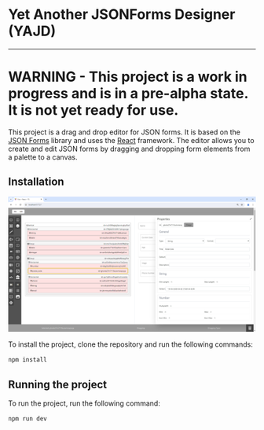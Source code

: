 # Yet Another JSONForms Designer (YAJD) 

---

# WARNING - This project is a work in progress and is in a pre-alpha state. It is not yet ready for use.

This project is a drag and drop editor for JSON forms. It is based on the [JSON Forms](https://jsonforms.io/) library
and uses the [React](https://reactjs.org/) framework. The editor allows you to create and edit JSON forms by dragging
and dropping form elements from a palette to a canvas.

## Installation

![Editor Preview](./public/img.png)

To install the project, clone the repository and run the following commands:

```bash
npm install
```

## Running the project

To run the project, run the following command:

```bash
npm run dev
```
